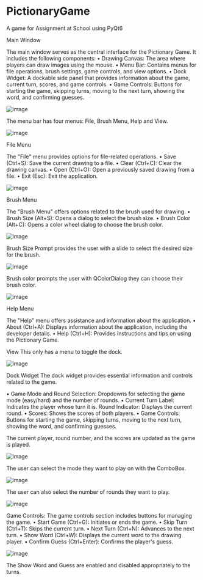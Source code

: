 # PictionaryGame
A game for Assignment at School using PyQt6

Main Window

The main window serves as the central interface for the Pictionary Game. It includes the following components:
•	Drawing Canvas: The area where players can draw images using the mouse. 
•	Menu Bar: Contains menus for file operations, brush settings, game controls, and view options. 
•	Dock Widget: A dockable side panel that provides information about the game, current turn, scores, and game controls. 
•	Game Controls: Buttons for starting the game, skipping turns, moving to the next turn, showing the word, and confirming guesses.  

![image](https://github.com/arhato/PictionaryGame/assets/104602239/9aca7413-ad54-4123-b0cc-e8a4b630c69c)

The menu bar has four menus:
File, Brush Menu, Help and View.

![image](https://github.com/arhato/PictionaryGame/assets/104602239/37185846-f409-49db-b07a-eb7399dffe5f)

File Menu 

The "File" menu provides options for file-related operations. 
•	Save (Ctrl+S): Save the current drawing to a file. 
•	Clear (Ctrl+C): Clear the drawing canvas. 
•	Open (Ctrl+O): Open a previously saved drawing from a file. 
•	Exit (Esc): Exit the application.

 ![image](https://github.com/arhato/PictionaryGame/assets/104602239/9e118d77-eb88-4e82-97d1-6e3f71a41120)

Brush Menu 

The "Brush Menu" offers options related to the brush used for drawing. 
•	Brush Size (Alt+S): Opens a dialog to select the brush size. 
•	Brush Color (Alt+C): Opens a color wheel dialog to choose the brush color.

 ![image](https://github.com/arhato/PictionaryGame/assets/104602239/64cc2648-dac1-4ff7-a0cc-65da47390c87)


Brush Size Prompt provides the user with a slide to select the desired size for the brush.

![image](https://github.com/arhato/PictionaryGame/assets/104602239/aa7dd1fb-ec70-4f32-9f90-167463e4e893)

Brush color prompts the user with QColorDialog they can choose their brush color.

![image](https://github.com/arhato/PictionaryGame/assets/104602239/cfa661b7-6286-4041-9b7d-f8d504c372af)

Help Menu 

The "Help" menu offers assistance and information about the application. 
•	About (Ctrl+A): Displays information about the application, including the developer details. 
•	Help (Ctrl+H): Provides instructions and tips on using the Pictionary Game. 

View
This only has a menu to toggle the dock.

![image](https://github.com/arhato/PictionaryGame/assets/104602239/db2be7d7-189b-4d16-81e7-f5588d35704e)

Dock Widget 
The dock widget provides essential information and controls related to the game. 

•	Game Mode and Round Selection: Dropdowns for selecting the game mode (easy/hard) and the number of rounds. 
•	Current Turn Label: Indicates the player whose turn it is. Round Indicator: Displays the current round. 
•	Scores: Shows the scores of both players. 
•	Game Controls: Buttons for starting the game, skipping turns, moving to the next turn, showing the word, and confirming guesses.

The current player, round number, and the scores are updated as the game is played.

 ![image](https://github.com/arhato/PictionaryGame/assets/104602239/6e99ddaf-5c70-4ee9-8fd3-9135cf16f07c)


The user can select the mode they want to play on with the ComboBox.

![image](https://github.com/arhato/PictionaryGame/assets/104602239/37e80b52-9efc-48df-9aa3-9d3ab3d8de4e)

The user can also select the number of  rounds they want to play.

 ![image](https://github.com/arhato/PictionaryGame/assets/104602239/2cae3aae-2840-42e0-ba7c-cec906d38ee0)


Game Controls:
The game controls section includes buttons for managing the game. 
•	Start Game (Ctrl+G): Initiates or ends the game. 
•	Skip Turn (Ctrl+T): Skips the current turn. 
•	Next Turn (Ctrl+N): Advances to the next turn. 
•	Show Word (Ctrl+W): Displays the current word to the drawing player. 
•	Confirm Guess (Ctrl+Enter): Confirms the player's guess.

![image](https://github.com/arhato/PictionaryGame/assets/104602239/481bed4e-1e97-4a47-9ef4-32b3095958a6)

 
The Show Word and Guess are enabled and disabled appropriately to the turns.

